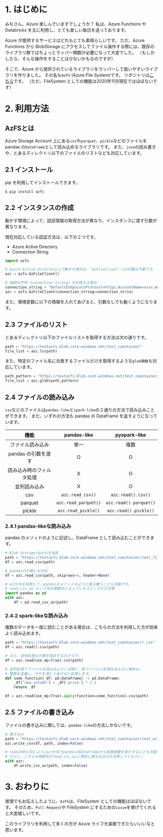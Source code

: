 # 1. はじめに

みなさん、Azure 楽しんでいますでしょうか？
私は、Azure Functions や Databricks を主に利用し、とても楽しい毎日を送っております。

Azure が提供するサービスはどれもとても素晴らしいです。
ただ、Azure Functions から BlobStorage にアクセスしてファイル操作する際には、既存のライブラリ群ではちょっとラッパー関数が必要になって大変でした。
（もしかしたら、そんな操作をすることは少ないかもなのですが）

そこで、Azure から提供されているライブラリをラッパーして扱いやすいライブラリを作りました。
その名も`AzFS` (Azure File System)です。
リポジトリは[こちら](https://github.com/gsy0911/azfs)です。
（ただ、FileSystem としての機能は2020年11月現在ではほぼないです）

# 2. 利用方法

## AzFSとは

Azure Storage Account 上にある`csv`や`parquet`、`pickle`などのファイルを pandas の`DataFrame`として読み込めるライブラリです。
また、`json`の読み書きや、とあるディレクトリ以下のファイルのリストなども対応しています。

## 2.1 インストール

pip を利用してインストールできます。

```shell
$ pip install azfs
```

## 2.2 インスタンスの作成

動かす環境によって、認証情報の取得方法が異なり、インスタンスに渡す引数が異なります。

現在対応している認証方法は、以下の２つです。

* Azure Active Directory
* Connection String


```python
import azfs

# Azure Active Directory上で動かす場合は、`AzFileClient`への引数は不要です。
azc = azfs.AzFileClient()

# 接続文字列（connection string）を利用する場合
connection_string = "DefaultEndpointsProtocol=https;AccountName=xxxx;AccountKey=xxxx;EndpointSuffix=core.windows.net"
azc = azfs.AzFileClient(connection_string=connection_strin)

```

また、環境変数に以下の情報を入れてあげると、引数なしでも動くようになります。


## 2.3 ファイルのリスト

とあるディレクトリ以下のファイルリストを取得する方法は次の通りです。

```python
path = "https://testazfs.blob.core.windows.net/test_caontainer"
file_list = azc.ls(path)
```

また、特定のファイル名に合致するファイルだけを取得するような`glob関数`も対応しています。

```python
path_pattern = "https://testazfs.blob.core.windows.net/test_caontainer/*.csv"
file_list = azc.glob(path_pattern)
```

## 2.4 ファイルの読み込み

`csv`などのファイルは`pandas-like`と`spark-like`の２通りの方法で読み込みことができます。
また、いずれの方法も pandas の DataFrame を返すようになっています。



| 機能 | pandas-like | pyspark-like |
|:-:|:-:|:-:|
| ファイル読み込み | 単一 | 複数 |
| pandas の引数を渡す | O | O |
| 読み込み時のフィルタ処理 | X | O |
| 並列読み込み | X | O |
| csv | `azc.read_csv()` | `azc.read().csv()` |
| parquet | `azc.read_parquet()` | `azc.read().parquet()` |
| pickle | `azc.read_pickle()` | `azc.read().pickle()` |

 
### 2.4.1 pandas-likeな読み込み

pandas のメソッドのように記述し、DataFrame として読み込むことができます。

```python
# Blob Storageのpathを指定
path = "https://testazfs.blob.core.windows.net/test_caontainer/test_file.csv"
df = azc.read_csv(path)

# pandasの引数にも対応
df = azc.read_csv(path, skiprows=4, header=None)

# with句を利用して、pandasのメソッドのように振る舞うことも可能です。
# read_csv_az という別の関数名になってしまうところだけ注意
import pandas as pd
with azc:
    df = pd.read_csv_az(path)
```

### 2.4.2 spark-likeな読み込み

複数のデータを一度に読むことがある場合は、こちらの方法を利用した方が効率よく読み込めます。

```python
path = "https://testazfs.blob.core.windows.net/test_caontainer/*.csv"
df = azc.read().csv(path)

# また、並列処理も引数を指定するだけです。
df = azc.read(use_mp=True).csv(path)

# 並列処理でファイルを読み込んでいる際に、各ファイルに処理を加えたい場合は、
# 関数を定義し、それを渡してあげると処理します。
def some_function(_df: pd.DataFrame) -> pd.DataFrame:
    _df['new_column'] = _df['price'] * 1.1
    return _df

df = azc.read(use_mp=True).apply(function=some_function).csv(path)

```


## 2.5 ファイルの書き込み

ファイルの書き込みに関しては、`pandas-like`の方法しかないです。

```python
# 書き込み
path = "https://testazfs.blob.core.windows.net/test_caontainer/test_written_file.csv"
azc.write_csv(df, path, index=False)

# readの時と同じようにwith句でpandasのDataFrameから直接関数を実行することも可能です。
# ただし、こちらも関数名がread_csv_azと微妙に異なる点のみ注意してください。
with azc:
    df.write_csv_az(path, index=False)
```

# 3. おわりに

冒頭でもお伝えしたように、`AzFS`は、FileSystem としての機能はほぼないです。
そのため、`Pull Request`や FileSystem にするための`issue`を挙げてくれると大変嬉しいです。

このライブラリを利用して多くの方が Azure ライフを謳歌できたらいいいなと思います。
